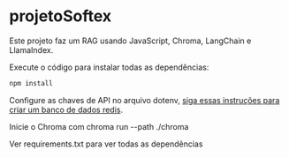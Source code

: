 # projetoSoftex

Este projeto faz um RAG usando JavaScript, Chroma, LangChain e LlamaIndex.

Execute o código para instalar todas as dependências:

```javascript
npm install
```

Configure as chaves de API no arquivo dotenv, [siga essas instruções para criar um banco de dados redis](https://redis.io/docs/latest/operate/rc/rc-quickstart/).

Inicie o Chroma com chroma run --path ./chroma

Ver requirements.txt para ver todas as dependências